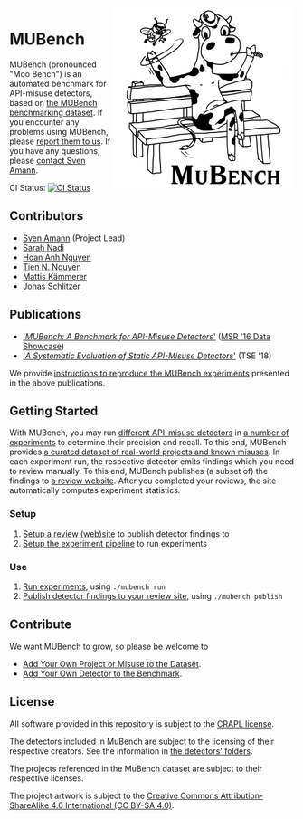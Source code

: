 <img align="right" width="320" height="320" alt="MUBench Logo" src="./meta/logo.png?raw=true" />

# MUBench

MUBench (pronounced "Moo Bench") is an automated benchmark for API-misuse detectors, based on [the MUBench benchmarking dataset](data).
If you encounter any problems using MUBench, please [report them to us](/stg-tud/MUBench/issues/new).
If you have any questions, please [contact Sven Amann](http://www.stg.tu-darmstadt.de/staff/sven_amann).

CI Status: [![CI Status](https://api.shippable.com/projects/570d22d52a8192902e1bfa79/badge?branch=master)](https://app.shippable.com/projects/570d22d52a8192902e1bfa79)

## Contributors

* [Sven Amann](http://www.stg.tu-darmstadt.de/staff/sven_amann) (Project Lead)
* [Sarah Nadi](http://www.sarahnadi.org/)
* [Hoan Anh Nguyen](https://sites.google.com/site/nguyenanhhoan/)
* [Tien N. Nguyen](http://home.eng.iastate.edu/~tien/)
* [Mattis Kämmerer](https://github.com/M8is)
* [Jonas Schlitzer](https://github.com/joschli)

## Publications

* ['*MUBench: A Benchmark for API-Misuse Detectors*'](http://sven-amann.de/publications/2016-05-MSR-MUBench-dataset.html) ([MSR '16 Data Showcase](http://2016.msrconf.org/#/data))
* ['*A Systematic Evaluation of Static API-Misuse Detectors*'](http://sven-amann.de/publications/2018-03-A-Systematic-Evalution-of-Static-API-Misuse-Detectors/) (TSE '18)

We provide [instructions to reproduce the MUBench experiments](reproduction/) presented in the above publications.

## Getting Started

With MUBench, you may run [different API-misuse detectors](detectors/) in [a number of experiments](mubench.pipeline/#experiments) to determine their precision and recall.
To this end, MUBench provides [a curated dataset of real-world projects and known misuses](data/).
In each experiment run, the respective detector emits findings which you need to review manually.
To this end, MUBench publishes (a subset of) the findings to [a review website](mubench.reviewsite/).
After you completed your reviews, the site automatically computes experiment statistics.

### Setup

1. [Setup a review (web)site](mubench.reviewsite/#setup) to publish detector findings to
2. [Setup the experiment pipeline](mubench.pipeline/#setup) to run experiments

### Use

1. [Run experiments](mubench.pipeline/#run-experiments), using `./mubench run`
2. [Publish detector findings to your review site](mubench.reviewsite/#publish-detector-findings), using `./mubench publish`

## Contribute

We want MUBench to grow, so please be welcome to

* [Add Your Own Project or Misuse to the Dataset](data/).
* [Add Your Own Detector to the Benchmark](mubench.cli/).

## License

All software provided in this repository is subject to the [CRAPL license](CRAPL-LICENSE.txt).

The detectors included in MuBench are subject to the licensing of their respective creators. See the information in [the detectors' folders](detectors).

The projects referenced in the MuBench dataset are subject to their respective licenses.

The project artwork is subject to the [Creative Commons Attribution-ShareAlike 4.0 International (CC BY-SA 4.0)](https://creativecommons.org/licenses/by-sa/4.0/).
